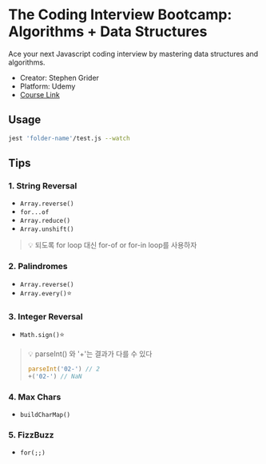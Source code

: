 # The Coding Interview Bootcamp: Algorithms + Data Structures

Ace your next Javascript coding interview by mastering data structures and algorithms.

- Creator: Stephen Grider
- Platform: Udemy
- [Course Link](https://www.udemy.com/course/coding-interview-bootcamp-algorithms-and-data-structure/)

## Usage

```bash
jest 'folder-name'/test.js --watch
```

## Tips

### 1. String Reversal

- `Array.reverse()`
- `for...of`
- `Array.reduce()`
- `Array.unshift()`

> 💡 되도록 for loop 대신 for-of or for-in loop를 사용하자

### 2. Palindromes

- `Array.reverse()`
- `Array.every()`⭐

### 3. Integer Reversal

- `Math.sign()`⭐

> 💡 parseInt() 와 '+'는 결과가 다를 수 있다
>
> ```ts
> parseInt('02-') // 2
> +('02-') // NaN
>```

### 4. Max Chars

- `buildCharMap()`

### 5. FizzBuzz

- `for(;;)`
